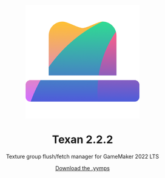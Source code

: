 <p align="center"><img src="https://raw.githubusercontent.com/JujuAdams/Texan/master/LOGO.png" style="display:block; margin:auto; width:300px"></p>
<h1 align="center">Texan 2.2.2</h1>

<p align="center">Texture group flush/fetch manager for GameMaker 2022 LTS</p>

<p align="center"><a href="https://github.com/JujuAdams/Texan/releases/">Download the .yymps</a></p>

&nbsp;

&nbsp;

